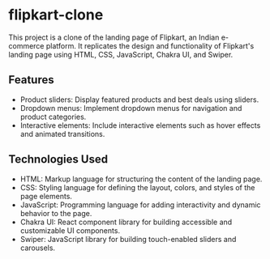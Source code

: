 # flipkart-clone

This project is a clone of the landing page of Flipkart, an Indian e-commerce platform. It replicates the design and functionality of Flipkart's landing page using HTML, CSS, JavaScript, Chakra UI, and Swiper.

## Features

- Product sliders: Display featured products and best deals using sliders.
- Dropdown menus: Implement dropdown menus for navigation and product categories.
- Interactive elements: Include interactive elements such as hover effects and animated transitions.

## Technologies Used

- HTML: Markup language for structuring the content of the landing page.
- CSS: Styling language for defining the layout, colors, and styles of the page elements.
- JavaScript: Programming language for adding interactivity and dynamic behavior to the page.
- Chakra UI: React component library for building accessible and customizable UI components.
- Swiper: JavaScript library for building touch-enabled sliders and carousels.
